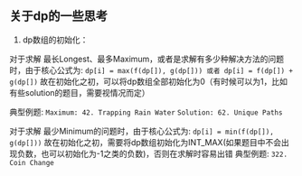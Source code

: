 关于dp的一些思考
--------------

1. dp数组的初始化：

  对于求解 最长Longest、最多Maximum，或者是求解有多少种解决方法的问题时，由于核心公式为: `dp[i] = max(f(dp[]), g(dp[])) 或者 dp[i] = f(dp[]) + g(dp[])`
  故在初始化之初，可以将dp数组全部初始化为0（有时候可以为1，比如有些solution的题目，需要视情况而定）
  
  典型例题: `Maximum: 42. Trapping Rain Water`
           `Solution: 62. Unique Paths`
  
  对于求解 最少Minimum的问题时，由于核心公式为: `dp[i] = min(f(dp[]), g(dp[]))`
  故在初始化之初，需要将dp数组初始化为INT_MAX(如果题目中不会出现负数，也可以初始化为-1之类的负数)，否则在求解时容易出错
  典型例题: `322. Coin Change`
